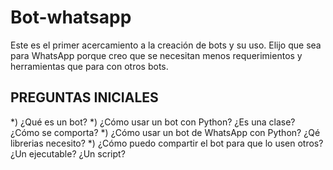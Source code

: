 # Bot-whatsapp
Este es el primer acercamiento a la creación de bots y su uso. Elijo que sea para WhatsApp porque creo que se necesitan menos requerimientos y herramientas que para con otros bots.

## PREGUNTAS INICIALES
*) ¿Qué es un bot? 
*) ¿Cómo usar un bot con Python? ¿Es una clase? ¿Cómo se comporta?
*) ¿Cómo usar un bot de WhatsApp con Python? ¿Qé librerias necesito?
*) ¿Cómo puedo compartir el bot para que lo usen otros? ¿Un ejecutable? ¿Un script?
